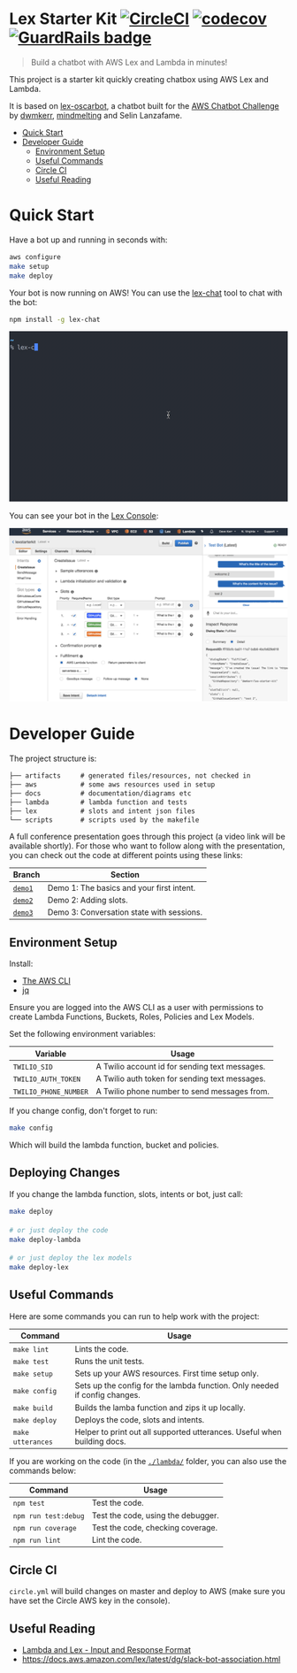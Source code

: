 # Lex Starter Kit [![CircleCI](https://circleci.com/gh/dwmkerr/lex-starter-kit.svg?style=shield)](https://circleci.com/gh/dwmkerr/lex-starter-kit) [![codecov](https://codecov.io/gh/dwmkerr/lex-starter-kit/branch/step1/graph/badge.svg)](https://codecov.io/gh/dwmkerr/lex-starter-kit) [![GuardRails badge](https://badges.production.guardrails.io/dwmkerr/lex-starter-kit.svg)](https://www.guardrails.io)

> Build a chatbot with AWS Lex and Lambda in minutes!

This project is a starter kit quickly creating chatbox using AWS Lex and Lambda.

It is based on [lex-oscarbot](https://github.com/mindmelting/lex-oscarbot), a chatbot built for the [AWS Chatbot Challenge](https://aws.amazon.com/events/chatbot-challenge/) by [dwmkerr](https://github.com/dwmkerr), [mindmelting](https://github.com/mindmelting) and Selin Lanzafame.

- [Quick Start](#quick-start)
- [Developer Guide](#developer-guide)
	- [Environment Setup](#environment-setup)
	- [Useful Commands](#useful-commands)
	- [Circle CI](#circle-ci)
	- [Useful Reading](#useful-reading)

# Quick Start

Have a bot up and running in seconds with:

```bash
aws configure
make setup
make deploy
```

Your bot is now running on AWS! You can use the [lex-chat](https://github.com/dwmkerr/lex-chat) tool to chat with the bot:

```bash
npm install -g lex-chat
```

![lex-chat screen capture](./docs/lex-chat.gif)

You can see your bot in the [Lex Console](https://console.aws.amazon.com/lex/home):

![Lex Console Screenshot](./docs/lex-console.png)

# Developer Guide

The project structure is:

```
├── artifacts     # generated files/resources, not checked in
├── aws           # some aws resources used in setup
├── docs          # documentation/diagrams etc
├── lambda        # lambda function and tests
├── lex           # slots and intent json files
└── scripts       # scripts used by the makefile
``` 

A full conference presentation goes through this project (a video link will be available shortly). For those who want to follow along with the presentation, you can check out the code at different points using these links:

| Branch | Section |
|--------|---------|
| [`demo1`](https://github.com/dwmkerr/lex-starter-kit/tree/demo1) | Demo 1: The basics and your first intent. |
| [`demo2`](https://github.com/dwmkerr/lex-starter-kit/tree/demo2) | Demo 2: Adding slots. |
| [`demo3`](https://github.com/dwmkerr/lex-starter-kit/tree/demo3) | Demo 3: Conversation state with sessions. |

## Environment Setup

Install:

- [The AWS CLI](https://aws.amazon.com/cli/)
- [jq](https://stedolan.github.io/jq/download/)

Ensure you are logged into the AWS CLI as a user with permissions to create Lambda Functions, Buckets, Roles, Policies and Lex Models.

Set the following environment variables:

| Variable | Usage |
|----------|-------|
| `TWILIO_SID` | A Twilio account id for sending text messages. |
| `TWILIO_AUTH_TOKEN` | A Twilio auth token for sending text messages. |
| `TWILIO_PHONE_NUMBER` | A Twilio phone number to send messages from. |

If you change config, don't forget to run:

```bash
make config
```

Which will build the lambda function, bucket and policies.

## Deploying Changes

If you change the lambda function, slots, intents or bot, just call:

```bash
make deploy

# or just deploy the code
make deploy-lambda

# or just deploy the lex models
make deploy-lex
```

## Useful Commands

Here are some commands you can run to help work with the project:

| Command | Usage |
|---------|-------|
| `make lint` | Lints the code. |
| `make test` | Runs the unit tests. |
| `make setup` | Sets up your AWS resources. First time setup only. |
| `make config` | Sets up the config for the lambda function. Only needed if config changes. |
| `make build` | Builds the lamba function and zips it up locally. |
| `make deploy` | Deploys the code, slots and intents. |
| `make utterances` | Helper to print out all supported utterances. Useful when building docs. |

If you are working on the code (in the [`./lambda/`](./lambda) folder, you can also use the commands below:

| Command | Usage |
|---------|-------|
| `npm test` | Test the code. |
| `npm run test:debug` | Test the code, using the debugger. |
| `npm run coverage` | Test the code, checking coverage. |
| `npm run lint` | Lint the code. |

## Circle CI

`circle.yml` will build changes on master and deploy to AWS (make sure you have set the Circle AWS key in the console).

## Useful Reading

- [Lambda and Lex - Input and Response Format](http://docs.aws.amazon.com/lex/latest/dg/lambda-input-response-format.html)
- https://docs.aws.amazon.com/lex/latest/dg/slack-bot-association.html
